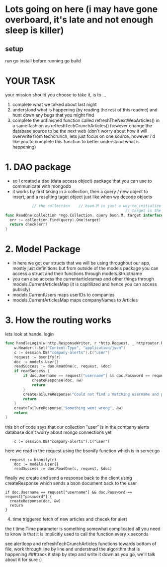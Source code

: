 # Lots going on here (i may have gone overboard, it's late and not enough sleep is killer)

## setup
  run go install before running go build

    
# YOUR TASK
  your mission should you choose to take it, is to ...
  1. complete what we talked about last night
  2. understand what is happening (by reading the rest of this readme) and hunt down any bugs that you might find
  3. complete the unfinished function called refreshTheNextWebArticles() in a same fashion as refreshTechCrunchArticles() however change the database source to be the next web (don't worry about how it will overwrite from techcrunch, lets just focus on one source. however i'd like you to complete this function to better understand what is happening)

# 1. DAO package
  * so I created a dao (data access object) package that you can use to communicate with mongodb
  * it works by first taking in a collection, then a query / new object to insert, and a resulting taget object just like when we decode objects
  ```go
              // the collection    // bson.M is just a way to initialize abson object 
                                                        // target is the struct we are stuffing the result into
  func ReadOne(collection *mgo.Collection, query bson.M, target interface{}) bool {
    err := collection.Find(query).One(target)
    return check(err)
  }
  ```
# 2. Model Package
  * in here we got our structs that we will be using throughout our app, mostly just definitions but from outside of the models package you 
    can access a struct and their functions through models.Structname
  * you can also access the currentarticlesmap and other things through models.CurrentArticlesMap (it is capitilized and hence you can access publicly)
  * models.CurrentUsers maps userIDs to companies
  * models.CurrentArticlesMap maps companyNames to Articles

# 3. How the routing works
  lets look at handel login
```go
func handleLogin(w http.ResponseWriter, r *http.Request, _ httprouter.Params) {
	w.Header().Set("Content-Type", "application/json")
	c := session.DB("company-alerts").C("user")
	request := bsonify(r)
	doc := models.User{}
	readSuccess := dao.ReadOne(c, request, &doc)
	if readSuccess {
		if doc.Username == request["username"] && doc.Password == request["password"] {
			createResponse(doc, &w)
			return
		}
		createFailureResponse("Could not find a matching username and password combination", &w)
		return
	}
	createFailureResponse("Something went wrong", &w)
	return
}
```

this bit of code says that our collection "user" is in the company alerts database don't worry about mongo connections yet
```
	c := session.DB("company-alerts").C("user")
```

here we read in the request using the bsonify function which is in server.go

```
  request := bsonify(r)
	doc := models.User{}
	readSuccess := dao.ReadOne(c, request, &doc)
```

finally we create and send a response back to the client using createResponse which sends a bson document back to the user

```
if doc.Username == request["username"] && doc.Password == request["password"] {
  createResponse(doc, &w)
  return
}

```

4. time triggered fetch of new articles and checek for alert

the t time.Time parameter is something somewhat complicated all you need to know is that it is implicitly used to call the function every x seconds

see alertloop and refreshTechCrunchArticles functions towards bottom of file, work through line by line and understnad the algorithm that is happening
###track it step by step and write it down as you go, we'll talk about it for sure :)

